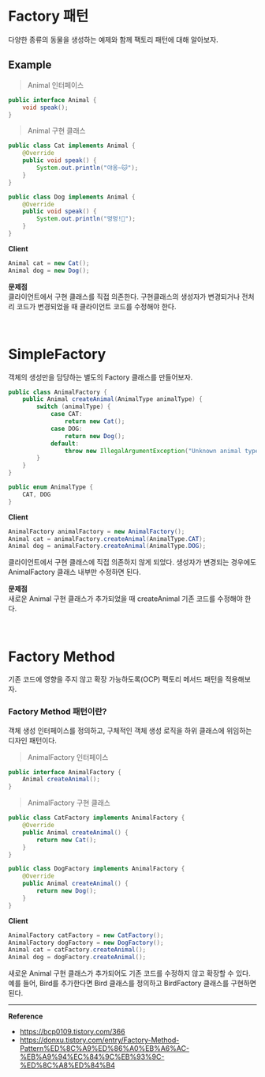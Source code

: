 # Factory 패턴
다양한 종류의 동물을 생성하는 예제와 함께 팩토리 패턴에 대해 알아보자.

## Example
> Animal 인터페이스
```java
public interface Animal {
    void speak();
}
```
> Animal 구현 클래스
```java
public class Cat implements Animal {
    @Override
    public void speak() {
        System.out.println("야옹~🐱");
    }
}
```
```java
public class Dog implements Animal {
    @Override
    public void speak() {
        System.out.println("멍멍!🐶");
    }
}
```
**Client**<br>
```java
Animal cat = new Cat();
Animal dog = new Dog();
```
**문제점**<br>
클라이언트에서 구현 클래스를 직접 의존한다. 구현클래스의 생성자가 변경되거나 전처리 코드가 변경되었을 때 클라이언트 코드를 수정해야 한다.

<br>

# SimpleFactory
객체의 생성만을 담당하는 별도의 Factory 클래스를 만들어보자.
```java
public class AnimalFactory {
    public Animal createAnimal(AnimalType animalType) {
        switch (animalType) {
            case CAT:
                return new Cat();
            case DOG:
                return new Dog();
            default:
                throw new IllegalArgumentException("Unknown animal type: " + animalType);
        }
    }
}
```
```java
public enum AnimalType {
    CAT, DOG
}
```
**Client**<br>
```java
AnimalFactory animalFactory = new AnimalFactory();
Animal cat = animalFactory.createAnimal(AnimalType.CAT);
Animal dog = animalFactory.createAnimal(AnimalType.DOG);
```
클라이언트에서 구현 클래스에 직접 의존하지 않게 되었다. 생성자가 변경되는 경우에도 AnimalFactory 클래스 내부만 수정하면 된다.

**문제점**<br>
새로운 Animal 구현 클래스가 추가되었을 때 createAnimal 기존 코드를 수정해야 한다.

<br>

# Factory Method
기존 코드에 영향을 주지 않고 확장 가능하도록(OCP) 팩토리 메서드 패턴을 적용해보자.

### Factory Method 패턴이란?
객체 생성 인터페이스를 정의하고, 구체적인 객체 생성 로직을 하위 클래스에 위임하는 디자인 패턴이다.
> AnimalFactory 인터페이스
```java
public interface AnimalFactory {
    Animal createAnimal();
}
```
> AnimalFactory 구현 클래스
```java
public class CatFactory implements AnimalFactory {
    @Override
    public Animal createAnimal() {
        return new Cat();
    }
}
```
```java
public class DogFactory implements AnimalFactory {
    @Override
    public Animal createAnimal() {
        return new Dog();
    }
}
```
**Client**<br>
```java
AnimalFactory catFactory = new CatFactory();
AnimalFactory dogFactory = new DogFactory();
Animal cat = catFactory.createAnimal();
Animal dog = dogFactory.createAnimal();
```
새로운 Animal 구현 클래스가 추가되어도 기존 코드를 수정하지 않고 확장할 수 있다.
예를 들어, Bird를 추가한다면 Bird 클래스를 정의하고 BirdFactory 클래스를 구현하면 된다.

---
**Reference**
- https://bcp0109.tistory.com/366
- https://donxu.tistory.com/entry/Factory-Method-Pattern%ED%8C%A9%ED%86%A0%EB%A6%AC-%EB%A9%94%EC%84%9C%EB%93%9C-%ED%8C%A8%ED%84%B4
